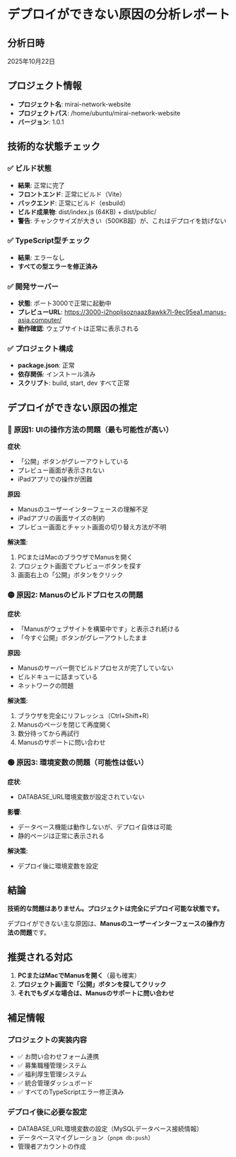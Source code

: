 # デプロイができない原因の分析レポート

## 分析日時
2025年10月22日

## プロジェクト情報
- **プロジェクト名**: mirai-network-website
- **プロジェクトパス**: /home/ubuntu/mirai-network-website
- **バージョン**: 1.0.1

## 技術的な状態チェック

### ✅ ビルド状態
- **結果**: 正常に完了
- **フロントエンド**: 正常にビルド（Vite）
- **バックエンド**: 正常にビルド（esbuild）
- **ビルド成果物**: dist/index.js (64KB) + dist/public/
- **警告**: チャンクサイズが大きい（500KB超）が、これはデプロイを妨げない

### ✅ TypeScript型チェック
- **結果**: エラーなし
- **すべての型エラーを修正済み**

### ✅ 開発サーバー
- **状態**: ポート3000で正常に起動中
- **プレビューURL**: https://3000-i2hopljsoznaaz8awkk7l-9ec95ea1.manus-asia.computer/
- **動作確認**: ウェブサイトは正常に表示される

### ✅ プロジェクト構成
- **package.json**: 正常
- **依存関係**: インストール済み
- **スクリプト**: build, start, dev すべて正常

## デプロイができない原因の推定

### 🔴 原因1: UIの操作方法の問題（最も可能性が高い）

**症状**:
- 「公開」ボタンがグレーアウトしている
- プレビュー画面が表示されない
- iPadアプリでの操作が困難

**原因**:
- Manusのユーザーインターフェースの理解不足
- iPadアプリの画面サイズの制約
- プレビュー画面とチャット画面の切り替え方法が不明

**解決策**:
1. PCまたはMacのブラウザでManusを開く
2. プロジェクト画面でプレビューボタンを探す
3. 画面右上の「公開」ボタンをクリック

### 🟡 原因2: Manusのビルドプロセスの問題

**症状**:
- 「Manusがウェブサイトを構築中です」と表示され続ける
- 「今すぐ公開」ボタンがグレーアウトしたまま

**原因**:
- Manusのサーバー側でビルドプロセスが完了していない
- ビルドキューに詰まっている
- ネットワークの問題

**解決策**:
1. ブラウザを完全にリフレッシュ（Ctrl+Shift+R）
2. Manusのページを閉じて再度開く
3. 数分待ってから再試行
4. Manusのサポートに問い合わせ

### 🟢 原因3: 環境変数の問題（可能性は低い）

**症状**:
- DATABASE_URL環境変数が設定されていない

**影響**:
- データベース機能は動作しないが、デプロイ自体は可能
- 静的ページは正常に表示される

**解決策**:
- デプロイ後に環境変数を設定

## 結論

**技術的な問題はありません。プロジェクトは完全にデプロイ可能な状態です。**

デプロイができない主な原因は、**Manusのユーザーインターフェースの操作方法の問題**です。

## 推奨される対応

1. **PCまたはMacでManusを開く**（最も確実）
2. **プロジェクト画面で「公開」ボタンを探してクリック**
3. **それでもダメな場合は、Manusのサポートに問い合わせ**

## 補足情報

### プロジェクトの実装内容
- ✅ お問い合わせフォーム連携
- ✅ 募集職種管理システム
- ✅ 福利厚生管理システム
- ✅ 統合管理ダッシュボード
- ✅ すべてのTypeScriptエラー修正済み

### デプロイ後に必要な設定
- DATABASE_URL環境変数の設定（MySQLデータベース接続情報）
- データベースマイグレーション（`pnpm db:push`）
- 管理者アカウントの作成

